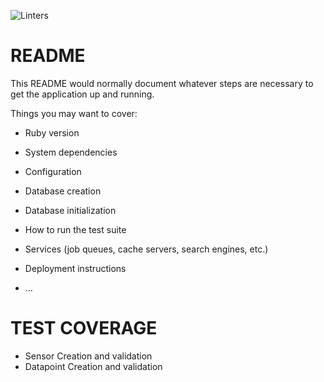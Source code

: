 ![Linters](https://github.com/FelixMZ2018/sturdy-pancake-server/workflows/Linters/badge.svg)


# README

This README would normally document whatever steps are necessary to get the
application up and running.

Things you may want to cover:

* Ruby version

* System dependencies

* Configuration

* Database creation

* Database initialization

* How to run the test suite

* Services (job queues, cache servers, search engines, etc.)

* Deployment instructions

* ...

# TEST COVERAGE
- Sensor Creation and validation
- Datapoint Creation and validation
